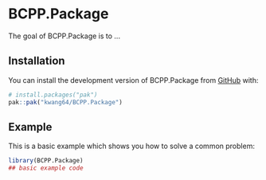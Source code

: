 
# BCPP.Package

<!-- badges: start -->
<!-- badges: end -->

The goal of BCPP.Package is to ...

## Installation

You can install the development version of BCPP.Package from [GitHub](https://github.com/) with:

``` r
# install.packages("pak")
pak::pak("kwang64/BCPP.Package")
```

## Example

This is a basic example which shows you how to solve a common problem:

``` r
library(BCPP.Package)
## basic example code
```

